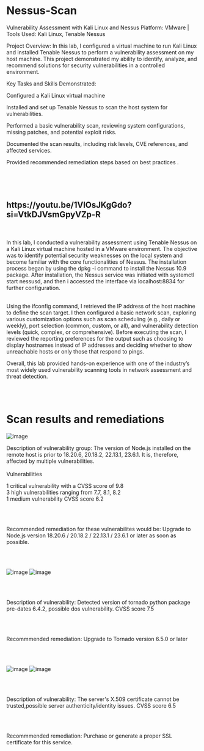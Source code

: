 # Nessus-Scan

<p>
  Vulnerability Assessment with Kali Linux and Nessus
Platform: VMware | Tools Used: Kali Linux, Tenable Nessus

Project Overview:
In this lab, I configured a virtual machine to run Kali Linux and installed Tenable Nessus to perform a vulnerability assessment on my host machine. This project demonstrated my ability to identify, analyze, and recommend solutions for security vulnerabilities in a controlled environment.

Key Tasks and Skills Demonstrated:

Configured a Kali Linux virtual machine 

Installed and set up Tenable Nessus to scan the host system for vulnerabilities.

Performed a basic vulnerability scan, reviewing system configurations, missing patches, and potential exploit risks.

Documented the scan results, including risk levels, CVE references, and affected services.

Provided recommended remediation steps based on best practices .

<br>
</p>


</br>

<p>

   <h2>https://youtu.be/1VlOsJKgGdo?si=VtkDJVsmGpyVZp-R </h2>
   
   <br>
   </br>
 In this lab, I conducted a vulnerability assessment using Tenable Nessus on a Kali Linux virtual machine hosted in a VMware environment. The objective was to identify potential security weaknesses on the local system and become familiar with the core functionalities of Nessus. The installation process began by using the dpkg -i command to install the Nessus 10.9 package. After installation, the Nessus service was initiated with systemctl start nessusd, and then i accessed the interface via  localhost:8834 for further configuration.
 <br>  
 </br>

Using the ifconfig command, I retrieved the IP address of the host machine to define the scan target. I then configured a basic network scan, exploring various customization options such as scan scheduling (e.g., daily or weekly), port selection (common, custom, or all), and vulnerability detection levels (quick, complex, or comprehensive). Before executing the scan, I reviewed the reporting preferences for the output such as choosing to display hostnames instead of IP addresses and deciding whether to show unreachable hosts or only those that respond to pings.

Overall, this lab provided hands-on experience with one of the industry’s most widely used vulnerability scanning tools in network assessment and threat detection.

 
  <br>
  </br>

  <h1>Scan results and remediations</h1>
</p>
  
<p>
</p>

![image](https://github.com/user-attachments/assets/228d5767-7718-4242-8257-82b79029c3b8)


<p> Description of vulnerability group: The version of Node.js installed on the remote host is prior to 18.20.6, 20.18.2, 22.13.1, 23.6.1. It is, therefore, affected by multiple vulnerabilities. 

<br>


</br>
              Vulnerabilities
  
1 critical vulnerability with a CVSS score of 9.8 <br>
3 high vulnerabilities ranging from 7.7, 8.1, 8.2 <br>
1 medium vulnerability CVSS score 6.2


<br>



</br>

  


Recommended remediation for these vulnerabilites would be: Upgrade to Node.js version 18.20.6 / 20.18.2 / 22.13.1 / 23.6.1 or later as soon as possible. 

<br>


</br>

![image](https://github.com/user-attachments/assets/41524964-39b9-4672-81ba-26bcdb6a29b7)
![image](https://github.com/user-attachments/assets/cf38c47b-6ba6-48d6-9172-1129796820ea)

<br>



</br>


Description of vulnerability: Detected version of tornado python package pre-dates 6.4.2, possible dos vulnerability. CVSS score 7.5

<br>



</br>


Recommmended remediation: Upgrade to Tornado version 6.5.0 or later 

<br>



</br>



![image](https://github.com/user-attachments/assets/8c2dcdf3-2441-4b18-98e8-efbed7e895f7)
![image](https://github.com/user-attachments/assets/53168825-8b92-4650-9c95-7294f7f9d758)


<br>



</br>


Description of vulnerability: The server's X.509 certificate cannot be trusted,possible server authenticity/identity issues.  CVSS score 6.5

<br>

</br>

Recommmended remediation: Purchase or generate a proper SSL certificate for this service.





















